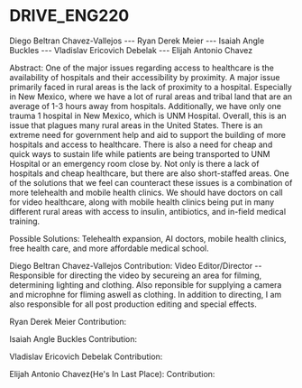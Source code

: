 # DRIVE_ENG220
 Diego Beltran Chavez-Vallejos --- Ryan Derek Meier --- Isaiah Angle Buckles --- Vladislav Ericovich Debelak --- Elijah Antonio Chavez



 Abstract: 
One of the major issues regarding access to healthcare is the availability of hospitals and their accessibility by proximity. A major issue primarily faced in rural areas is the lack of proximity to a hospital. Especially in New Mexico, where we have a lot of rural areas and tribal land that are an average of 1-3 hours away from hospitals. Additionally, we have only one trauma 1 hospital in New Mexico, which is UNM Hospital. Overall, this is an issue that plagues many rural areas in the United States. There is an extreme need for government help and aid to support the building of more hospitals and access to healthcare. There is also a need for cheap and quick ways to sustain life while patients are being transported to UNM Hospital or an emergency room close by. Not only is there a lack of hospitals and cheap healthcare, but there are also short-staffed areas. One of the solutions that we feel can counteract these issues is a combination of more telehealth and mobile health clinics. We should have doctors on call for video healthcare, along with mobile health clinics being put in many different rural areas with access to insulin, antibiotics, and in-field medical training. 

Possible Solutions: 
Telehealth expansion, AI doctors, mobile health clinics, free health care, and more affordable medical school.


Diego Beltran Chavez-Vallejos 
	Contribution: Video Editor/Director -- Responsible for directing the video by secureing an area for filming, determining lighting and clothing. Also reponsible for supplying a camera and microphne for fliming aswell as clothing. In addition to directing, I am also responsible for all post production editing and special effects.
 
 
Ryan Derek Meier
	Contribution:


Isaiah Angle Buckles
	Contribution:


Vladislav Ericovich Debelak
	Contribution:
	

Elijah Antonio Chavez(He's In Last Place):
	Contribution:



